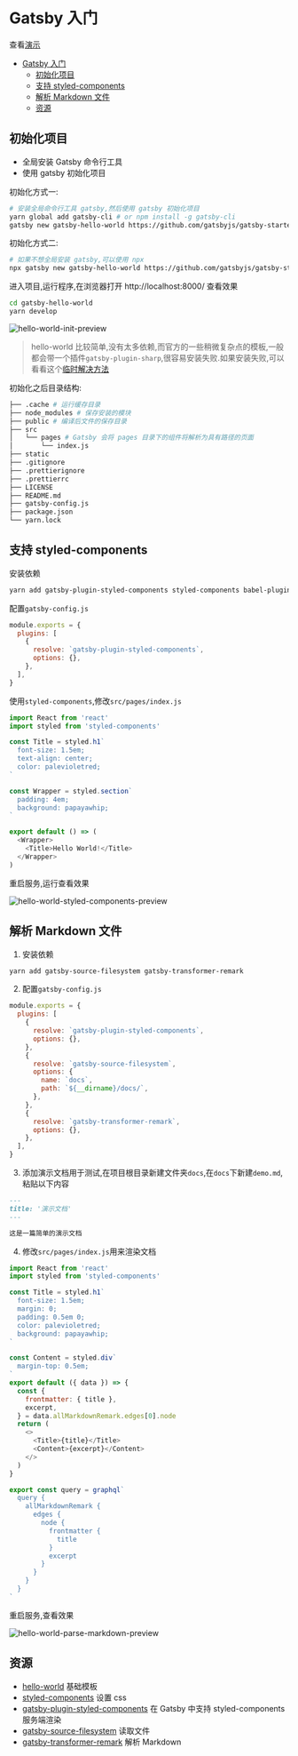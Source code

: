 # Gatsby 入门

查看[演示](https://xyshaokang.github.io/gatsby-getting-started/gatsby-hello-world/)

- [Gatsby 入门](#gatsby-入门)
  - [初始化项目](#初始化项目)
  - [支持 styled-components](#支持-styled-components)
  - [解析 Markdown 文件](#解析-markdown-文件)
  - [资源](#资源)

## 初始化项目

- 全局安装 Gatsby 命令行工具
- 使用 gatsby 初始化项目

初始化方式一:

```sh
# 安装全局命令行工具 gatsby,然后使用 gatsby 初始化项目
yarn global add gatsby-cli # or npm install -g gatsby-cli
gatsby new gatsby-hello-world https://github.com/gatsbyjs/gatsby-starter-hello-world
```

初始化方式二:

```sh
# 如果不想全局安装 gatsby,可以使用 npx
npx gatsby new gatsby-hello-world https://github.com/gatsbyjs/gatsby-starter-hello-world
```

进入项目,运行程序,在浏览器打开 http://localhost:8000/ 查看效果

```sh
cd gatsby-hello-world
yarn develop
```

![hello-world-init-preview](./assets/gatsby-hello-world/images/hello-world-init-preview.png)

> hello-world 比较简单,没有太多依赖,而官方的一些稍微复杂点的模板,一般都会带一个插件`gatsby-plugin-sharp`,很容易安装失败.如果安装失败,可以看看这个[临时解决方法](https://gist.github.com/XYShaoKang/ae657eb81279528cca718c678be28215)

初始化之后目录结构:

```sh
├── .cache # 运行缓存目录
├── node_modules # 保存安装的模块
├── public # 编译后文件的保存目录
├── src
│   └── pages # Gatsby 会将 pages 目录下的组件将解析为具有路径的页面
│       └── index.js
├── static
├── .gitignore
├── .prettierignore
├── .prettierrc
├── LICENSE
├── README.md
├── gatsby-config.js
├── package.json
└── yarn.lock
```

## 支持 styled-components

安装依赖

```sh
yarn add gatsby-plugin-styled-components styled-components babel-plugin-styled-components
```

配置`gatsby-config.js`

```js
module.exports = {
  plugins: [
    {
      resolve: `gatsby-plugin-styled-components`,
      options: {},
    },
  ],
}
```

使用`styled-components`,修改`src/pages/index.js`

```js
import React from 'react'
import styled from 'styled-components'

const Title = styled.h1`
  font-size: 1.5em;
  text-align: center;
  color: palevioletred;
`

const Wrapper = styled.section`
  padding: 4em;
  background: papayawhip;
`

export default () => (
  <Wrapper>
    <Title>Hello World!</Title>
  </Wrapper>
)
```

重启服务,运行查看效果

![hello-world-styled-components-preview](./assets/gatsby-hello-world/images/hello-world-styled-components-preview.png)

## 解析 Markdown 文件

1. 安装依赖

```sh
yarn add gatsby-source-filesystem gatsby-transformer-remark
```

2. 配置`gatsby-config.js`

```js
module.exports = {
  plugins: [
    {
      resolve: `gatsby-plugin-styled-components`,
      options: {},
    },
    {
      resolve: `gatsby-source-filesystem`,
      options: {
        name: `docs`,
        path: `${__dirname}/docs/`,
      },
    },
    {
      resolve: `gatsby-transformer-remark`,
      options: {},
    },
  ],
}
```

3. 添加演示文档用于测试,在项目根目录新建文件夹`docs`,在`docs`下新建`demo.md`,粘贴以下内容

```md
---
title: '演示文档'
---

这是一篇简单的演示文档
```

4. 修改`src/pages/index.js`用来渲染文档

```js
import React from 'react'
import styled from 'styled-components'

const Title = styled.h1`
  font-size: 1.5em;
  margin: 0;
  padding: 0.5em 0;
  color: palevioletred;
  background: papayawhip;
`

const Content = styled.div`
  margin-top: 0.5em;
`
export default ({ data }) => {
  const {
    frontmatter: { title },
    excerpt,
  } = data.allMarkdownRemark.edges[0].node
  return (
    <>
      <Title>{title}</Title>
      <Content>{excerpt}</Content>
    </>
  )
}

export const query = graphql`
  query {
    allMarkdownRemark {
      edges {
        node {
          frontmatter {
            title
          }
          excerpt
        }
      }
    }
  }
`
```

重启服务,查看效果

![hello-world-parse-markdown-preview](./assets/gatsby-hello-world/images/hello-world-parse-markdown-preview.png)

## 资源

- [hello-world](https://github.com/gatsbyjs/gatsby-starter-hello-world) 基础模板
- [styled-components](https://styled-components.com/) 设置 css
- [gatsby-plugin-styled-components](https://www.gatsbyjs.org/packages/gatsby-plugin-styled-components/) 在 Gatsby 中支持 styled-components 服务端渲染
- [gatsby-source-filesystem](https://www.gatsbyjs.org/packages/gatsby-source-filesystem/) 读取文件
- [gatsby-transformer-remark](https://www.gatsbyjs.org/packages/gatsby-transformer-remark/) 解析 Markdown
